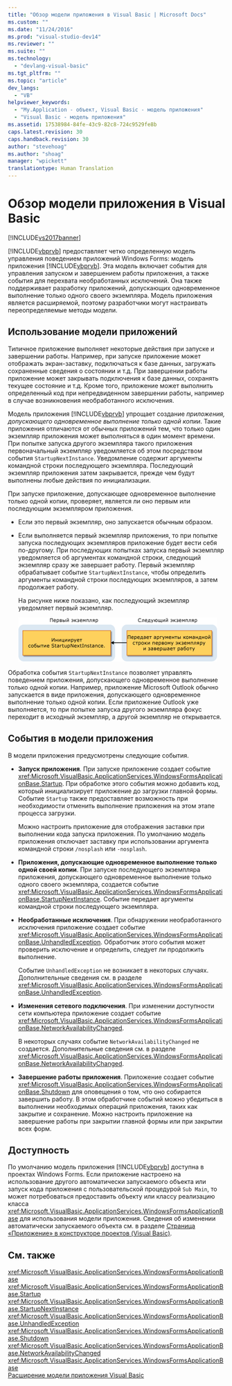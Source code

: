 ```yaml
---
title: "Обзор модели приложения в Visual Basic | Microsoft Docs"
ms.custom: ""
ms.date: "11/24/2016"
ms.prod: "visual-studio-dev14"
ms.reviewer: ""
ms.suite: ""
ms.technology: 
  - "devlang-visual-basic"
ms.tgt_pltfrm: ""
ms.topic: "article"
dev_langs: 
  - "VB"
helpviewer_keywords: 
  - "My.Application - объект, Visual Basic - модель приложения"
  - "Visual Basic - модель приложения"
ms.assetid: 17538984-84fe-43c9-82c8-724c9529fe8b
caps.latest.revision: 30
caps.handback.revision: 30
author: "stevehoag"
ms.author: "shoag"
manager: "wpickett"
translationtype: Human Translation
---
```

# Обзор модели приложения в Visual Basic
[!INCLUDE[vs2017banner](../../../csharp/includes/vs2017banner.md)]

[!INCLUDE[vbprvb](../../../csharp/programming-guide/concepts/linq/includes/vbprvb_md.md)] предоставляет четко определенную модель управления поведением приложений Windows Forms: модель приложения [!INCLUDE[vbprvb](../../../csharp/programming-guide/concepts/linq/includes/vbprvb_md.md)].  Эта модель включает события для управления запуском и завершением работы приложения, а также события для перехвата необработанных исключений.  Она также поддерживает разработку приложений, допускающих одновременное выполнение только одного своего экземпляра.  Модель приложения является расширяемой, поэтому разработчики могут настраивать переопределяемые методы модели.  
  
## Использование модели приложений  
 Типичное приложение выполняет некоторые действия при запуске и завершении работы.  Например, при запуске приложение может отображать экран\-заставку, подключаться к базе данных, загружать сохраненные сведения о состоянии и т.д.  При завершении работы приложение может закрывать подключения к базе данных, сохранять текущее состояние и т.д.  Кроме того, приложение может выполнить определенный код при непредвиденном завершении работы, например в случае возникновения необработанного исключения.  
  
 Модель приложения [!INCLUDE[vbprvb](../../../csharp/programming-guide/concepts/linq/includes/vbprvb_md.md)] упрощает создание *приложения, допускающего одновременное выполнение только одной копии*.  Такие приложения отличаются от обычных приложений тем, что только один экземпляр приложения может выполняться в один момент времени.  При попытке запуска другого экземпляра такого приложения первоначальный экземпляр уведомляется об этом посредством события `StartupNextInstance`.  Уведомление содержит аргументы командной строки последующего экземпляра.  Последующий экземпляр приложения затем закрывается, прежде чем будут выполнены любые действия по инициализации.  
  
 При запуске приложение, допускающее одновременное выполнение только одной копии, проверяет, является ли оно первым или последующим экземпляром приложения.  
  
-   Если это первый экземпляр, оно запускается обычным образом.  
  
-   Если выполняется первый экземпляр приложения, то при попытке запуска последующих экземпляров приложение будет вести себя по\-другому.  При последующих попытках запуска первый экземпляр уведомляется об аргументах командной строки, следующий экземпляр сразу же завершает работу.  Первый экземпляр обрабатывает событие `StartupNextInstance`, чтобы определить аргументы командной строки последующих экземпляров, а затем продолжает работу.  
  
     На рисунке ниже показано, как последующий экземпляр уведомляет первый экземпляр.  
  
     ![Изображение приложения одного экземпляра](../../../visual-basic/developing-apps/development-with-my/media/singleinstance.gif "SingleInstance")  
  
 Обработка события `StartupNextInstance` позволяет управлять поведением приложения, допускающего одновременное выполнение только одной копии.  Например, приложение Microsoft Outlook обычно запускается в виде приложения, допускающего одновременное выполнение только одной копии. Если приложение Outlook уже выполняется, то при попытке запуска другого экземпляра фокус переходит в исходный экземпляр, а другой экземпляр не открывается.  
  
## События в модели приложения  
 В модели приложения предусмотрены следующие события.  
  
-   **Запуск приложения**.  При запуске приложение создает событие <xref:Microsoft.VisualBasic.ApplicationServices.WindowsFormsApplicationBase.Startup>.  При обработке этого события можно добавить код, который инициализирует приложение до загрузки главной формы.  Событие `Startup` также предоставляет возможность при необходимости отменить выполнение приложения на этом этапе процесса загрузки.  
  
     Можно настроить приложение для отображения заставки при выполнении кода запуска приложения.  По умолчанию модель приложения отключает заставку при использовании аргумента командной строки `/nosplash` или `-nosplash`.  
  
-   **Приложения, допускающие одновременное выполнение только одной своей копии**.  При запуске последующего экземпляра приложения, допускающего одновременное выполнение только одного своего экземпляра, создается событие <xref:Microsoft.VisualBasic.ApplicationServices.WindowsFormsApplicationBase.StartupNextInstance>.  Событие передает аргументы командной строки последующего экземпляра.  
  
-   **Необработанные исключения**.  При обнаружении необработанного исключения приложение создает событие <xref:Microsoft.VisualBasic.ApplicationServices.WindowsFormsApplicationBase.UnhandledException>.  Обработчик этого события может проверить исключение и определить, следует ли продолжить выполнение.  
  
     Событие `UnhandledException` не возникает в некоторых случаях.  Дополнительные сведения см. в разделе <xref:Microsoft.VisualBasic.ApplicationServices.WindowsFormsApplicationBase.UnhandledException>.  
  
-   **Изменения сетевого подключения**.  При изменении доступности сети компьютера приложение создает событие <xref:Microsoft.VisualBasic.ApplicationServices.WindowsFormsApplicationBase.NetworkAvailabilityChanged>.  
  
     В некоторых случаях событие `NetworkAvailabilityChanged` не создается.  Дополнительные сведения см. в разделе <xref:Microsoft.VisualBasic.ApplicationServices.WindowsFormsApplicationBase.NetworkAvailabilityChanged>.  
  
-   **Завершение работы приложения**.  Приложение создает событие <xref:Microsoft.VisualBasic.ApplicationServices.WindowsFormsApplicationBase.Shutdown> для оповещения о том, что оно собирается завершить работу.  В этом обработчике событий можно убедиться в выполнении необходимых операций приложения, таких как закрытие и сохранение.  Можно настроить приложение на завершение работы при закрытии главной формы или при закрытии всех форм.  
  
## Доступность  
 По умолчанию модель приложения [!INCLUDE[vbprvb](../../../csharp/programming-guide/concepts/linq/includes/vbprvb_md.md)] доступна в проектах Windows Forms.  Если приложение настроено на использование другого автоматически запускаемого объекта или запуск кода приложения с пользовательской процедурой `Sub Main`, то может потребоваться предоставить объекту или классу реализацию класса <xref:Microsoft.VisualBasic.ApplicationServices.WindowsFormsApplicationBase> для использования модели приложения.  Сведения об изменении автоматически запускаемого объекта см. в разделе [Страница «Приложение» в конструкторе проектов \(Visual Basic\)](/visual-studio/ide/reference/application-page-project-designer-visual-basic).  
  
## См. также  
 <xref:Microsoft.VisualBasic.ApplicationServices.WindowsFormsApplicationBase>   
 <xref:Microsoft.VisualBasic.ApplicationServices.WindowsFormsApplicationBase.Startup>   
 <xref:Microsoft.VisualBasic.ApplicationServices.WindowsFormsApplicationBase.StartupNextInstance>   
 <xref:Microsoft.VisualBasic.ApplicationServices.WindowsFormsApplicationBase.UnhandledException>   
 <xref:Microsoft.VisualBasic.ApplicationServices.WindowsFormsApplicationBase.Shutdown>   
 <xref:Microsoft.VisualBasic.ApplicationServices.WindowsFormsApplicationBase.NetworkAvailabilityChanged>   
 <xref:Microsoft.VisualBasic.ApplicationServices.WindowsFormsApplicationBase>   
 [Расширение модели приложения Visual Basic](../../../visual-basic/developing-apps/customizing-extending-my/extending-the-visual-basic-application-model.md)
